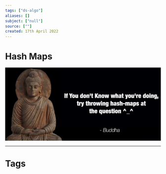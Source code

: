 ```yaml
---
tags: ["ds-algo"]
aliases: []
subject: ["null"]
source: [""]
created: 17th April 2022
---
```


# Hash Maps


![buddah](../assets/buddah.png)

---
# Tags
